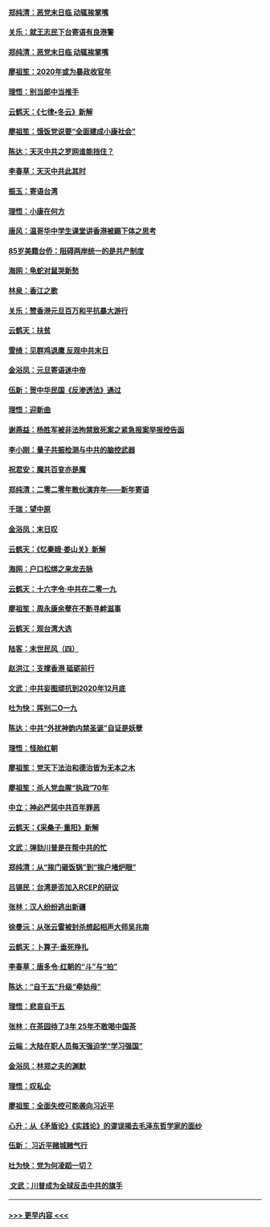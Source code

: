 #### [郑纯清：恶党末日临 动辄挨掌嘴](../pages/nsc993/n11769912.md?t=01060311) 
#### [关乐：就王志民下台寄语有良港警](../pages/nsc993/n11769903.md?t=01060311) 
#### [郑纯清：恶党末日临 动辄挨掌嘴](../pages/nsc993/n11769356.md?t=01060311) 
#### [廖祖笙：2020年或为暴政收官年](../pages/nsc993/n11768216.md?t=01060311) 
#### [理悟：别当郎中当推手](../pages/nsc993/n11768243.md?t=01060311) 
#### [云鹤天：《七律▪冬云》新解](../pages/nsc993/n11768204.md?t=01060311) 
#### [廖祖笙：饿饭党说要“全面建成小康社会”](../pages/nsc993/n11767482.md?t=01060311) 
#### [陈达：天灭中共之罗网谁能挡住？](../pages/nsc993/n11767465.md?t=01060311) 
#### [李春草：天灭中共此其时](../pages/nsc993/n11767452.md?t=01060311) 
#### [振玉：寄语台湾](../pages/nsc993/n11767432.md?t=01060311) 
#### [理悟：小康在何方](../pages/nsc993/n11767394.md?t=01060311) 
#### [唐风：温哥华中学生课堂讲香港被踢下体之思考](../pages/nsc993/n11766848.md?t=01060311) 
#### [85岁美籍台侨：阻碍两岸统一的是共产制度](../pages/nsc993/n11765043.md?t=01060311) 
#### [海网：龟蛇对鼠哭新愁](../pages/nsc993/n11764895.md?t=01060311) 
#### [林泉：香江之歌](../pages/nsc993/n11764415.md?t=01060311) 
#### [关乐：赞香港元旦百万和平抗暴大游行](../pages/nsc993/n11764382.md?t=01060311) 
#### [云鹤天：扶贫](../pages/nsc993/n11764245.md?t=01060311) 
#### [雪绮：见群鸡退鹰  反观中共末日](../pages/nsc993/n11762112.md?t=01060311) 
#### [金浴凤：元旦寄语迷中帝](../pages/nsc993/n11761788.md?t=01060311) 
#### [伍新：贺中华民国《反渗透法》通过](../pages/nsc993/n11761994.md?t=01060311) 
#### [理悟：迎新曲](../pages/nsc993/n11761152.md?t=01060311) 
#### [谢燕益：杨胜军被非法拘禁致死案之紧急报案举报控告函](../pages/nsc993/n11756134.md?t=01060311) 
#### [李小刚：量子共振检测与中共的脑控武器](../pages/nsc993/n11754518.md?t=01060311) 
#### [祝君安：魔共百变亦是魔](../pages/nsc993/n11754469.md?t=01060311) 
#### [郑纯清：二零二零年散伙演弃年——新年寄语](../pages/nsc993/n11754195.md?t=01060311) 
#### [千瑞：望中原](../pages/nsc993/n11754159.md?t=01060311) 
#### [金浴凤：末日叹](../pages/nsc993/n11752359.md?t=01060311) 
#### [云鹤天：《忆秦娥‧娄山关》新解](../pages/nsc993/n11752348.md?t=01060311) 
#### [海网：户口松绑之来龙去脉](../pages/nsc993/n11752328.md?t=01060311) 
#### [云鹤天：十六字令‧中共在二零一九](../pages/nsc993/n11752305.md?t=01060311) 
#### [廖祖笙：周永康余孽在不断寻衅滋事](../pages/nsc993/n11751013.md?t=01060311) 
#### [云鹤天：观台湾大选](../pages/nsc993/n11751007.md?t=01060311) 
#### [陆客：末世民风（四）](../pages/nsc993/n11749203.md?t=01060311) 
#### [赵洪江：支撑香港 砥砺前行](../pages/nsc993/n11748482.md?t=01060311) 
#### [文武：中共妄图顽抗到2020年12月底](../pages/nsc993/n11748446.md?t=01060311) 
#### [吐为快：挥别二O一九](../pages/nsc993/n11748411.md?t=01060311) 
#### [陈达：中共“外扰神韵内禁圣诞”自证是妖孽](../pages/nsc993/n11748226.md?t=01060311) 
#### [理悟：怪胎红朝](../pages/nsc993/n11748206.md?t=01060311) 
#### [廖祖笙：党天下法治和德治皆为无本之木](../pages/nsc993/n11748135.md?t=01060311) 
#### [廖祖笙：杀人党血腥“执政”70年](../pages/nsc993/n11745144.md?t=01060311) 
#### [中立：神必严惩中共百年罪恶](../pages/nsc993/n11744970.md?t=01060311) 
#### [云鹤天：《采桑子‧重阳》新解](../pages/nsc993/n11744948.md?t=01060311) 
#### [文武：弹劾川普是在帮中共的忙](../pages/nsc993/n11744758.md?t=01060311) 
#### [郑纯清：从“挨门砸饭锅”到“挨户堵炉眼”](../pages/nsc993/n11744745.md?t=01060311) 
#### [吕锡民：台湾是否加入RCEP的研议](../pages/nsc993/n11744701.md?t=01060311) 
#### [张林：汉人纷纷逃出新疆](../pages/nsc993/n11743530.md?t=01060311) 
#### [徐曼沅：从张云雷被封杀想起相声大师吴兆南](../pages/nsc993/n11741816.md?t=01060311) 
#### [云鹤天：卜算子‧垂死挣扎](../pages/nsc993/n11739956.md?t=01060311) 
#### [李春草：唐多令‧红朝的“斗”与“拍”](../pages/nsc993/n11739830.md?t=01060311) 
#### [陈达：“自干五”升级“牵妨母”](../pages/nsc993/n11739724.md?t=01060311) 
#### [理悟：悲哀自干五](../pages/nsc993/n11739547.md?t=01060311) 
#### [张林：在茶园待了3年 25年不敢喝中国茶](../pages/nsc993/n11739240.md?t=01060311) 
#### [云端：大陆在职人员每天强迫学“学习强国”](../pages/nsc993/n11738735.md?t=01060311) 
#### [金浴凤：林郑之夫的渊默](../pages/nsc993/n11737735.md?t=01060311) 
#### [理悟：叹私企](../pages/nsc993/n11737715.md?t=01060311) 
#### [廖祖笙：全面失控可能袭向习近平](../pages/nsc993/n11737704.md?t=01060311) 
#### [心升：从《矛盾论》《实践论》的谬误揭去毛泽东哲学家的面纱](../pages/nsc993/n11736962.md?t=01060311) 
#### [伍新： 习近平赌城赌气行](../pages/nsc993/n11736929.md?t=01060311) 
#### [吐为快：党为何凌蹈一切？](../pages/nsc993/n11736915.md?t=01060311) 
#### [ 文武：川普成为全球反击中共的旗手](../pages/nsc993/n11736882.md?t=01060311) 

----
#### [ >>> 更早内容 <<< ](../indexes/nsc993-earlier.md)

